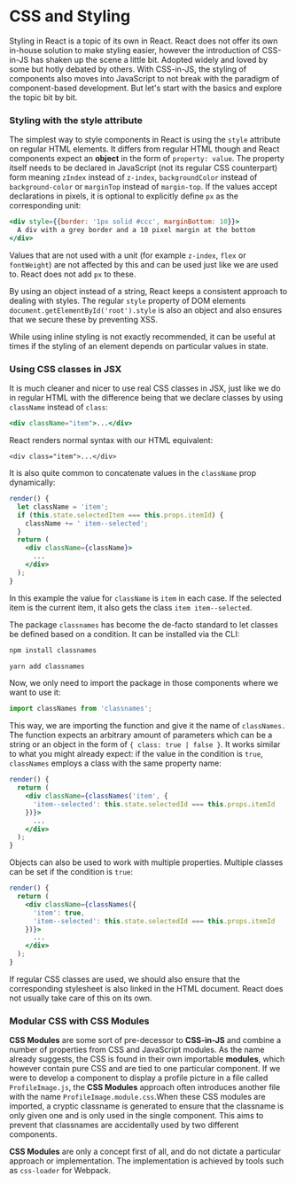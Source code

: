 # CSS and Styling

Styling in React is a topic of its own in React. React does not offer its own in-house solution to make styling easier, however the introduction of CSS-in-JS has shaken up the scene a little bit. Adopted widely and loved by some but hotly debated by others. With CSS-in-JS, the styling of components also moves into JavaScript to not break with the paradigm of component-based development. But let's start with the basics and explore the topic bit by bit.

### Styling with the style attribute

The simplest way to style components in React is using the `style` attribute on regular HTML elements. It differs from regular HTML though and React components expect an **object** in the form of `property: value`. The property itself needs to be declared in JavaScript \(not its regular CSS counterpart\) form meaning `zIndex` instead of `z-index`,  `backgroundColor` instead of `background-color` or `marginTop` instead of `margin-top`. If the values accept declarations in pixels, it is optional to explicitly define `px` as the corresponding unit:



```jsx
<div style={{border: '1px solid #ccc', marginBottom: 10}}>
  A div with a grey border and a 10 pixel margin at the bottom
</div>
```

Values that are not used with a unit \(for example `z-index`, `flex` or `fontWeight`\) are not affected by this and can be used just like we are used to. React does not add `px` to these.

By using an object instead of a string, React keeps a consistent approach to dealing with styles. The regular `style` property of DOM elements `document.getElementById('root').style` is also an object and also ensures that we secure these by preventing XSS.

While using inline styling is not exactly recommended, it can be useful at times if the styling of an element depends on particular values in state.

### Using CSS classes in JSX

It is much cleaner and nicer to use real CSS classes in JSX, just like we do in regular HTML with the difference being that we declare classes by using `className` instead of `class`:

```jsx
<div className="item">...</div>
```

React renders normal syntax with our HTML equivalent:

```markup
<div class="item">...</div>
```

It is also quite common to concatenate values in the `className` prop dynamically:

```jsx
render() {
  let className = 'item';
  if (this.state.selectedItem === this.props.itemId) {
    className += ' item--selected';
  }
  return (
    <div className={className}>
      ...
    </div>
  );
}
```

In this example the value for `className` is `item` in each case. If the selected item is the current item, it also gets the class `item item--selected`.

The package `classnames` has become the de-facto standard to let classes be defined based on a condition. It can be installed via the CLI:

```bash
npm install classnames
```

```bash
yarn add classnames
```

Now, we only need to import the package in those components where we want to use it:

```javascript
import classNames from 'classnames';
```

This way, we are importing the function and give it the name of `classNames.` The function expects an arbitrary amount of parameters which can be a string or an object in the form of `{ class: true | false }`. It works similar to what you might already expect: if the value in the condition is `true`, `classNames` employs a class with the same property name:

```jsx
render() {
  return (
    <div className={classNames('item', {
      'item--selected': this.state.selectedId === this.props.itemId
    })}>
      ...
    </div>
  );
}
```

Objects can also be used to work with multiple properties. Multiple classes can be set if the condition is `true`:

```jsx
render() {
  return (
    <div className={classNames({
      'item': true,
      'item--selected': this.state.selectedId === this.props.itemId
    })}>
      ...
    </div>
  );
}
```

If regular CSS classes are used, we should also ensure that the corresponding stylesheet is also linked in the HTML document. React does not usually take care of this on its own.

### Modular CSS with CSS Modules

**CSS Modules** are some sort of pre-decessor to **CSS-in-JS** and combine a number of properties from CSS and JavaScript modules. As the name already suggests, the CSS is found in their own importable **modules**, which however contain pure CSS and are tied to one particular component. If we were to develop a component to display a profile picture in a file called `ProfileImage.js`, the **CSS Modules** approach often introduces another file with the name `ProfileImage.module.css`.When these CSS modules are imported, a cryptic classname is generated to ensure that the classname is only given one and is only used in the single component. This aims to prevent that classnames are accidentally used by two different components.

**CSS Modules** are only a concept first of all, and do not dictate a particular approach or implementation. The implementation is achieved by tools such as `css-loader` for Webpack.

